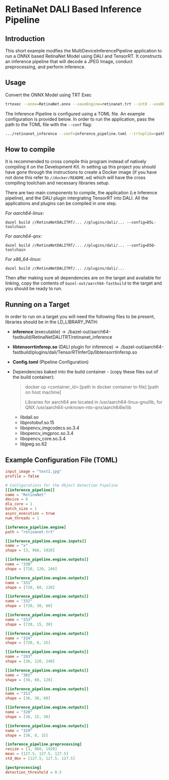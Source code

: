 # RetinaNet DALI Based Inference Pipeline

## Introduction

This short example modfies the MultiDeviceInferencePipeline application to run a ONNX based RetinaNet Model using DALI and TensorRT. It constructs an inference pipeline that will decode a JPEG Image, conduct preprocessing, and perform inference.

## Usage 

Convert the ONNX Model using TRT Exec

``` sh
trtexec --onnx=RetinaNet.onnx --saveEngine=retinanet.trt --int8 --useDLACore=1
```

The Inference Pipeline is configured using a TOML file. An example configuration is provided below. In order to run the application, pass the path to the TOML file with the `--conf` flag:

```sh
.../retinanet_inference --conf=inference_pipeline.toml --trtoplib=<path_to_rootdir>/bazel-bin/plugins/dali/TensorRTInferOp/libtensorrtinferop.so
```

## How to compile
It is recommended to cross compile this program instead of natively compiling it on the Development Kit. In setting up this project you should have gone through the instructions to create a Docker image (if you have not done this refer to `//docker/README.md`) which will have the cross compiling toolchain and necessary libraries setup.

There are two main components to compile, the application (i.e Inference pipeline), and the DALI plugin intergrating TensorRT into DALI. All the applications and plugins can be compiled in one step.

_For aarch64-linux:_
```Shell
dazel build //RetinaNetDALITRT/... //plugins/dali/... --config=D5L-toolchain
```
_For aarch64-qnx_:
```Shell
dazel build //RetinaNetDALITRT/... //plugins/dali/... --config=D5Q-toolchain
```
_For x86_64-linux_:
```Shell
dazel build //RetinaNetDALITRT/... //plugins/dali/...
```

Then after making sure all dependencies are on the target and available for linking, copy the contents of `bazel-out/aarch64-fastbuild` to the target and you should be ready to run.

## Running on a Target 

In order to run on a target you will need the following files to be present, libraries should be in the LD_LIBRARY_PATH:

- **inference** (executable) -> ./bazel-out/aarch64-fastbuild/RetinaNetDALITRT/retinanet_inference

- **libtensorrtinferop.so** (DALI plugin for inference) -> ./bazel-out/aarch64-fastbuild/plugins/dali/TensorRTInferOp/libtensorrtinferop.so 

- **Config.toml** (Pipeline Configuration)

- Dependencies baked into the build container - (copy these files out of the build container): 

  > docker cp <container_id>:[path in docker container to file] [path on host machine]
  >
  > Libraries for aarch64 are located in /usr/aarch64-linux-gnu/lib, for QNX /usr/aarch64-unknown-nto-qnx/aarch64le/lib

  - libdali.so 
  - libprotobuf.so.15
  - libopencv_imgcodecs.so.3.4
  - libopencv_imgproc.so.3.4 
  - libopencv_core.so.3.4
  - libjpeg.so.62

## Example Configuration File (TOML) 

``` toml
input_image = "test1.jpg"
profile = false

# Configurations for the Object Detection Pipeline 
[[inference_pipeline]]
name = "RetinaNet"
device = 0
dla_core = 1
batch_size = 1
async_execution = true
num_threads = 1

[inference_pipeline.engine]
path = "retinanet.trt"

[[inference_pipeline.engine.inputs]]
name = "x"
shape = [3, 960, 1920]

[[inference_pipeline.engine.outputs]]
name = "330"
shape = [720, 120, 240]

[[inference_pipeline.engine.outputs]]
name = "331"
shape = [720, 60, 120]

[[inference_pipeline.engine.outputs]]
name = "332"
shape = [720, 30, 60]

[[inference_pipeline.engine.outputs]]
name = "333"
shape = [720, 15, 30]

[[inference_pipeline.engine.outputs]]
name = "334"
shape = [720, 8, 15]

[[inference_pipeline.engine.outputs]]
name = "293"
shape = [36, 120, 240]

[[inference_pipeline.engine.outputs]]
name = "302"
shape = [36, 60, 120]

[[inference_pipeline.engine.outputs]]
name = "311"
shape = [36, 30, 60]

[[inference_pipeline.engine.outputs]]
name = "320"
shape = [36, 15, 30]

[[inference_pipeline.engine.outputs]]
name = "329"
shape = [36, 8, 15]

[inference_pipeline.preprocessing]
resize = [3, 960, 1920]
mean = [127.5, 127.5, 127.5]
std_dev = [127.5, 127.5, 127.5]

[postprocessing]
detection_threshold = 0.5

```

